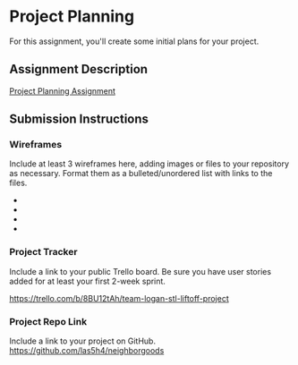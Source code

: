# Project Planning
For this assignment, you'll create some initial plans for your project.

## Assignment Description
[Project Planning Assignment](https://education.launchcode.org/liftoff/modules/assignments/project-planning)

## Submission Instructions

### Wireframes

Include at least 3 wireframes here, adding images or files to your repository as necessary. Format them as a bulleted/unordered list with links to the files.
<ul>
    <li><a href="https://github.com/SMHadley/liftoff-assignments/blob/master/P3-Project_Planning/Wireframe_Login_Signup.jpg"></a></li>
    <li><a href="https://github.com/SMHadley/liftoff-assignments/blob/master/P3-Project_Planning/Wireframe_Main.jpg"></a></li>
    <li><a href="https://github.com/SMHadley/liftoff-assignments/blob/master/P3-Project_Planning/Wireframe_Map_View.jpg"></a></li>
    <li><a href="https://github.com/SMHadley/liftoff-assignments/blob/master/P3-Project_Planning/Wireframe_View-Profile.png"></a></li>
</ul>

### Project Tracker 

Include a link to your public Trello board. Be sure you have user stories added for at least your first 2-week sprint.

https://trello.com/b/8BU12tAh/team-logan-stl-liftoff-project

### Project Repo Link

Include a link to your project on GitHub.
https://github.com/las5h4/neighborgoods
